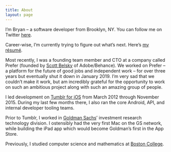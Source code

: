 ```yaml
---
title: About
layout: page
---
```


I’m Bryan – a software developer from Brooklyn, NY. You can follow me on Twitter [here](http://twitter.com/irace).

Career-wise, I’m currently trying to figure out what’s next. Here’s [my résumé](https://irace.me/resume).

Most recently, I was a founding team member and CTO at a company called Prefer (founded by [Scott Belsky](https://twitter.com/scottbelsky) of Adobe/Behance). We worked on Prefer – a platform for the future of good jobs and independent work – for over three years but eventually shut it down in January 2019. I’m very sad that we couldn’t make it work, but am incredibly grateful for the opportunity to work on such an ambitious project along with such an amazing group of people.

I led development on [Tumblr for iOS](https://itunes.apple.com/us/app/tumblr/id305343404?mt=8) from March 2012 through November 2015. During my last few months there, I also ran the core Android, API, and internal developer tooling teams.

Prior to Tumblr, I worked in [Goldman Sachs](http://gs.com)’ investment research technology division. I ostensibly had the very first Mac on the GS network, while building the iPad app which would become Goldman’s first in the App Store.

Previously, I studied computer science and mathematics at [Boston College](http://www.bc.edu/schools/cas/cs/).
